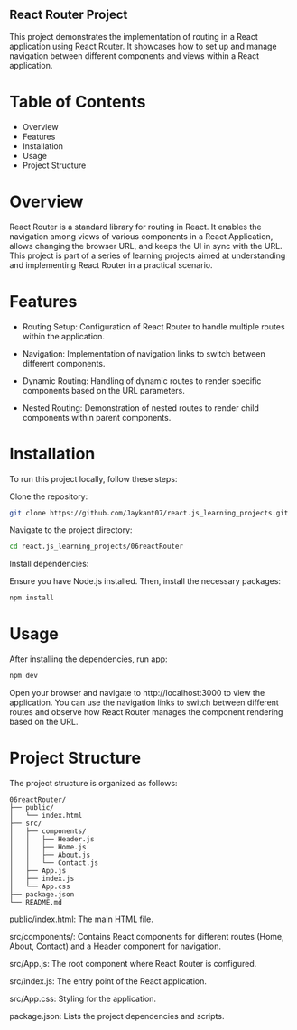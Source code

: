 ## React Router Project

This project demonstrates the implementation of routing in a React application using React Router. It showcases how to set up and manage navigation between different components and views within a React application.

# Table of Contents

- Overview
- Features
- Installation
- Usage
- Project Structure

# Overview

React Router is a standard library for routing in React. It enables the navigation among views of various components in a React Application, allows changing the browser URL, and keeps the UI in sync with the URL. This project is part of a series of learning projects aimed at understanding and implementing React Router in a practical scenario.

# Features

- Routing Setup: Configuration of React Router to handle multiple routes within the application.

- Navigation: Implementation of navigation links to switch between different components.

- Dynamic Routing: Handling of dynamic routes to render specific components based on the URL parameters.

- Nested Routing: Demonstration of nested routes to render child components within parent components.

# Installation

To run this project locally, follow these steps:

Clone the repository:

```sh
git clone https://github.com/Jaykant07/react.js_learning_projects.git
```

Navigate to the project directory:

```sh
cd react.js_learning_projects/06reactRouter
```

Install dependencies:

Ensure you have Node.js installed. Then, install the necessary packages:

```sh
npm install
```

# Usage

After installing the dependencies, run app:

```sh
npm dev
```

Open your browser and navigate to http://localhost:3000 to view the application. You can use the navigation links to switch between different routes and observe how React Router manages the component rendering based on the URL.

# Project Structure

The project structure is organized as follows:

```
06reactRouter/
├── public/
│   └── index.html
├── src/
│   ├── components/
│   │   ├── Header.js
│   │   ├── Home.js
│   │   ├── About.js
│   │   └── Contact.js
│   ├── App.js
│   ├── index.js
│   └── App.css
├── package.json
└── README.md
```

public/index.html: The main HTML file.

src/components/: Contains React components for different routes (Home, About, Contact) and a Header component for navigation.

src/App.js: The root component where React Router is configured.

src/index.js: The entry point of the React application.

src/App.css: Styling for the application.

package.json: Lists the project dependencies and scripts.

